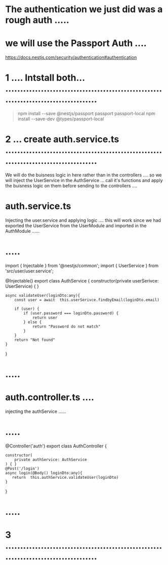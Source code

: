 # The authentication we just did was a rough auth ..... 



# we will use the Passport Auth .... 
https://docs.nestjs.com/security/authentication#authentication




# 1 .... Intstall both... ....................................................................................

> npm install --save @nestjs/passport passport passport-local
> npm install --save-dev @types/passport-local

# 2 ... create auth.service.ts ....................................................................................

We will do the buisness logic in here rather than in the controllers .... 
so we will inject the UserService in the AuthService ...
call it's functions and apply the buisness logic on them before sending to the controllers .... 

# auth.service.ts 

Injecting the user.service and applying logic ....
this will work since we had exported the UserService from the UserModule and imported in the AuthModule ......


# ..... 
import { Injectable } from '@nestjs/common';
import { UserService } from 'src/user/user.service';

@Injectable()
export class AuthService {
    constructor(private userSerivce: UserService) { }
  
    async validateUser(loginDto:any){
        const user = await  this.userSerivce.findbyEmail(loginDto.email) 
        
        if (user) {
            if (user.password === loginDto.password) {
                return user
            } else {
                return "Password do not match"
            }
        }
        return "Not found"
    }
}

# .....


# auth.controller.ts .... 

injecting the authService  ...... 

# .....
@Controller('auth')
export class AuthController {

    constructor(
        private authService: AuthService
    ) { }
    @Post('/login')
    async login(@Body() loginDto:any){
       return  this.authService.validateUser(loginDto)
    }
}
# .....

# 3 ....................................................................................


